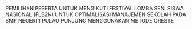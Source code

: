 PEMILIHAN PESERTA UNTUK MENGIKUTI FESTIVAL LOMBA SENI SISWA NASIONAL (FLS2N) UNTUK OPTIMALISASI MANAJEMEN SEKOLAH PADA SMP NEGERI 1 PULAU PUNJUNG MENGGUNAKAN METODE ORESTE
